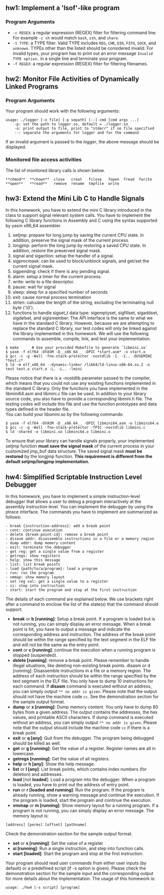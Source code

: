 ## hw1: Implement a 'lsof'-like program  
### Program Arguments  
* `-c REGEX`: a regular expression (REGEX) filter for filtering command line. For example `-c sh` would match `bash`, `zsh`, and `share`.
* `-t TYPE`: a TYPE filter. Valid TYPE includes `REG`, `CHR`, `DIR`, `FIFO`, `SOCK`, and `unknown`. TYPEs other than the listed should be considered invalid. For invalid types, your program has to print out an error message `Invalid TYPE option.` in a single line and terminate your program.
* `-f REGEX`: a regular expression (REGEX) filter for filtering filenames.  

## hw2: Monitor File Activities of Dynamically Linked Programs  
### Program Arguments  
Your program should work with the following arguments:
``` 
usage: ./logger [-o file] [-p sopath] [--] cmd [cmd args ...]  
    -p: set the path to logger.so, default = ./logger.so  
    -o: print output to file, print to "stderr" if no file specified  
    --: separate the arguments for logger and for the command  
```  
If an invalid argument is passed to the *logger*, the above message should be displayed.  
### Monitored file access activities  
The list of monitored library calls is shown below.  
``` 
**chmod**  **chown**  close   creat   fclose   fopen  fread  fwrite  
**open**   **read**   remove  rename  tmpfile  write
```    

## hw3: Extend the Mini Lib C to Handle Signals  
In this homework, you have to extend the mini C library introduced in the class to support signal relevant system calls. You have to implement the following C library functions in Assembly and C using the syntax supported by yasm x86_64 assembler.

1.  setjmp: prepare for long jump by saving the current CPU state. In addition, preserve the signal mask of the current process.
2.  longjmp: perform the long jump by restoring a saved CPU state. In addition, restore the preserved signal mask.
3.  signal and sigaction: setup the handler of a signal.
4.  sigprocmask: can be used to block/unblock signals, and get/set the current signal mask.
5.  sigpending: check if there is any pending signal.
6.  alarm: setup a timer for the current process.
7.  write: write to a file descriptor.
8.  pause: wait for signal
9.  sleep: sleep for a specified number of seconds
10.  exit: cause normal process termination
11.  strlen: calculate the length of the string, excluding the terminating null byte ('\0').
12.  functions to handle sigset_t data type: sigemptyset, sigfillset, sigaddset, sigdelset, and sigismember.
The API interface is the same to what we have in the standard C library. However, because we are attempting to replace the standard C library, our test codes will only be linked against the library implemented in this homework. We will use the following commands to assemble, compile, link, and test your implementation.  
```  
$ make		# Use your provided Makefile to generate `libmini.so`
$ yasm -f elf64 -DYASM -D__x86_64__ -DPIC *start.asm* -o start.o
$ gcc -c -g -Wall -fno-stack-protector -nostdlib -I. -I.. -DUSEMINI *test.c*
$ ld -m elf_x86_64 --dynamic-linker /lib64/ld-linux-x86-64.so.2 -o test test.o start.o -L. -L.. -lmini
```  
Please notice that there is a -nostdlib parameter passed to the compiler, which means that you could not use any existing functions implemented in the standard C library. Only the functions you have implemented in the libmini64.asm and libmini.c file can be used. In addition to your library source code, you also have to provide a corresponding libmini.h file. The testing codes will include this file and use the function prototypes and data types defined in the header file.  
You can build your libsmini.so by the following commands:  
```  
$ yasm -f elf64 -DYASM -D__x86_64__ -DPIC libmini64.asm -o libmini64.o
$ gcc -c -g -Wall -fno-stack-protector -fPIC -nostdlib libmini.c
$ ld -shared -o libmini.so libmini64.o libmini.o
```  
To ensure that your library can handle signals properly, your implemented setjmp function **must save the signal mask** of the current process in your customized jmp_buf data structure. The saved signal mask **must be restored** by the longjmp function. **This requirement is different from the default setjmp/longjmp implementation.**  

## hw4: Simplified Scriptable Instruction Level Debugger  
In this homework, you have to implement a simple instruction-level debugger that allows a user to debug a program interactively at the assembly instruction level. You can implement the debugger by using the ptrace interface. The commands you have to implement are summarized as follows:  
```  
- break {instruction-address}: add a break point
- cont: continue execution
- delete {break-point-id}: remove a break point
- disasm addr: disassemble instructions in a file or a memory region
- dump addr: dump memory content
- exit: terminate the debugger
- get reg: get a single value from a register
- getregs: show registers
- help: show this message
- list: list break points
- load {path/to/a/program}: load a program
- run: run the program
- vmmap: show memory layout
- set reg val: get a single value to a register
- si: step into instruction
- start: start the program and stop at the first instruction
```  
The details of each command are explained below. We use brackets right after a command to enclose the list of the state(s) that the command should support.
* **break** or **b [running]**: Setup a break point. If a program is loaded but is not running, you can simply display an error message. When a break point is hit, you have to output a message and indicate the corresponding address and instruction. The address of the break point should be within the range specified by the text segment in the ELF file and will not be the same as the entry point.
* **cont** or **c [running]**: continue the execution when a running program is stopped (suspended).
* **delete [running]**: remove a break point. Please remember to handle illegal situations, like deleting non-existing break points.
disasm or d [running]: Disassemble instructions in a file or a memory region. The address of each instruction should be within the range specified by the text segment in the ELF file. You only have to dump 10 instructions for each command. If **disasm** command is executed without an address, you can simply output `** no addr is given`. Please note that the output should not have the machine code `cc`. See the demonstration section for the sample output format.
* **dump** or **x [running]**: Dump memory content. You only have to dump 80 bytes from a given address. The output contains the addresses, the hex values, and printable ASCII characters. If dump command is executed without an address, you can simply output `** no addr is given`. Please note that the output should include the machine code `cc` if there is a break point.
* **exit** or **q [any]**: Quit from the debugger. The program being debugged should be killed as well.
* **get** or **g [running]**: Get the value of a register. Register names are all in lowercase.
* **getregs [running]**: Get the value of all registers.
* **help** or **h [any]**: Show the help message.
* **list** or **l [any]**: List break points, which contains index numbers (for deletion) and addresses.
* **load** [not **loaded**]: Load a program into the debugger. When a program is loaded, you have to print out the address of entry point.
* **run** or **r [loaded and running]**: Run the program. If the program is already running, show a warning message and continue the execution. If the program is loaded, start the program and continue the execution.
* **vmmap** or **m [running]**: Show memory layout for a running program. If a program is not running, you can simply display an error message. The memory layout is:  
```  
[address] [perms] [offset] [pathname]  
``` 
Check the demonstration section for the sample output format.
* **set** or **s [running]**: Set the value of a register
* **si [running]**: Run a single instruction, and step into function calls.
* **start [loaded]**: Start the program and stop at the first instruction.  

Your program should read user commands from either user inputs (by default) or a predefined script (if -s option is given). Please check the demonstration section for the sample input and the corresponding output for more details about the implementation. The usage of this homework is:  
``` 
usage: ./hw4 [-s script] [program]
``` 
